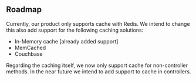 ## Roadmap

Currently, our product only supports cache with Redis.
We intend to change this also add support for the following caching solutions:

- In-Memory cache [already added support]
- MemCached
- Couchbase

Regarding the caching itself, we now only support cache for non-controller methods. In the near future we intend to add support to cache in controllers.
